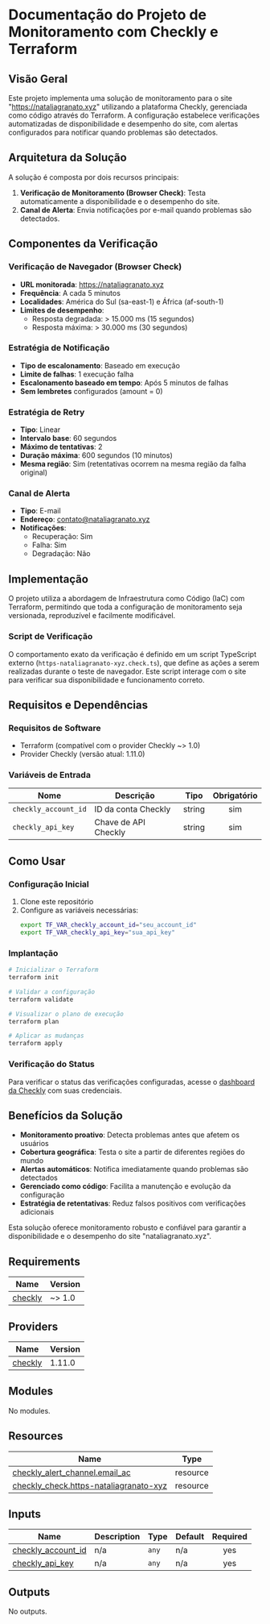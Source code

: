 # Documentação do Projeto de Monitoramento com Checkly e Terraform

## Visão Geral

Este projeto implementa uma solução de monitoramento para o site "https://nataliagranato.xyz" utilizando a plataforma Checkly, gerenciada como código através do Terraform. A configuração estabelece verificações automatizadas de disponibilidade e desempenho do site, com alertas configurados para notificar quando problemas são detectados.

## Arquitetura da Solução

A solução é composta por dois recursos principais:

1. **Verificação de Monitoramento (Browser Check)**: Testa automaticamente a disponibilidade e o desempenho do site.
2. **Canal de Alerta**: Envia notificações por e-mail quando problemas são detectados.

## Componentes da Verificação

### Verificação de Navegador (Browser Check)

- **URL monitorada**: https://nataliagranato.xyz
- **Frequência**: A cada 5 minutos
- **Localidades**: América do Sul (sa-east-1) e África (af-south-1)
- **Limites de desempenho**:
  - Resposta degradada: > 15.000 ms (15 segundos)
  - Resposta máxima: > 30.000 ms (30 segundos)

### Estratégia de Notificação

- **Tipo de escalonamento**: Baseado em execução
- **Limite de falhas**: 1 execução falha
- **Escalonamento baseado em tempo**: Após 5 minutos de falhas
- **Sem lembretes** configurados (amount = 0)

### Estratégia de Retry

- **Tipo**: Linear
- **Intervalo base**: 60 segundos
- **Máximo de tentativas**: 2
- **Duração máxima**: 600 segundos (10 minutos)
- **Mesma região**: Sim (retentativas ocorrem na mesma região da falha original)

### Canal de Alerta

- **Tipo**: E-mail
- **Endereço**: contato@nataliagranato.xyz
- **Notificações**:
  - Recuperação: Sim
  - Falha: Sim
  - Degradação: Não

## Implementação

O projeto utiliza a abordagem de Infraestrutura como Código (IaC) com Terraform, permitindo que toda a configuração de monitoramento seja versionada, reproduzível e facilmente modificável.

### Script de Verificação

O comportamento exato da verificação é definido em um script TypeScript externo (`https-nataliagranato-xyz.check.ts`), que define as ações a serem realizadas durante o teste de navegador. Este script interage com o site para verificar sua disponibilidade e funcionamento correto.

## Requisitos e Dependências

### Requisitos de Software

- Terraform (compatível com o provider Checkly ~> 1.0)
- Provider Checkly (versão atual: 1.11.0)

### Variáveis de Entrada

| Nome | Descrição | Tipo | Obrigatório |
|------|-----------|------|:--------:|
| `checkly_account_id` | ID da conta Checkly | string | sim |
| `checkly_api_key` | Chave de API Checkly | string | sim |

## Como Usar

### Configuração Inicial

1. Clone este repositório
2. Configure as variáveis necessárias:
   ```bash
   export TF_VAR_checkly_account_id="seu_account_id"
   export TF_VAR_checkly_api_key="sua_api_key"
   ```

### Implantação

```bash
# Inicializar o Terraform
terraform init

# Validar a configuração
terraform validate

# Visualizar o plano de execução
terraform plan

# Aplicar as mudanças
terraform apply
```

### Verificação do Status

Para verificar o status das verificações configuradas, acesse o [dashboard da Checkly](https://app.checklyhq.com/) com suas credenciais.

## Benefícios da Solução

- **Monitoramento proativo**: Detecta problemas antes que afetem os usuários
- **Cobertura geográfica**: Testa o site a partir de diferentes regiões do mundo
- **Alertas automáticos**: Notifica imediatamente quando problemas são detectados
- **Gerenciado como código**: Facilita a manutenção e evolução da configuração
- **Estratégia de retentativas**: Reduz falsos positivos com verificações adicionais

Esta solução oferece monitoramento robusto e confiável para garantir a disponibilidade e o desempenho do site "nataliagranato.xyz".


## Requirements

| Name | Version |
|------|---------|
| <a name="requirement_checkly"></a> [checkly](#requirement\_checkly) | ~> 1.0 |

## Providers

| Name | Version |
|------|---------|
| <a name="provider_checkly"></a> [checkly](#provider\_checkly) | 1.11.0 |

## Modules

No modules.

## Resources

| Name | Type |
|------|------|
| [checkly_alert_channel.email_ac](https://registry.terraform.io/providers/checkly/checkly/latest/docs/resources/alert_channel) | resource |
| [checkly_check.https-nataliagranato-xyz](https://registry.terraform.io/providers/checkly/checkly/latest/docs/resources/check) | resource |

## Inputs

| Name | Description | Type | Default | Required |
|------|-------------|------|---------|:--------:|
| <a name="input_checkly_account_id"></a> [checkly\_account\_id](#input\_checkly\_account\_id) | n/a | `any` | n/a | yes |
| <a name="input_checkly_api_key"></a> [checkly\_api\_key](#input\_checkly\_api\_key) | n/a | `any` | n/a | yes |

## Outputs

No outputs.
